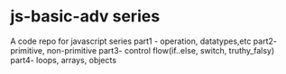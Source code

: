 # js-basic-adv series
A code repo for javascript series 
part1 - operation, datatypes,etc
part2- primitive, non-primitive
part3- control flow(if..else, switch, truthy_falsy)
part4- loops, arrays, objects
